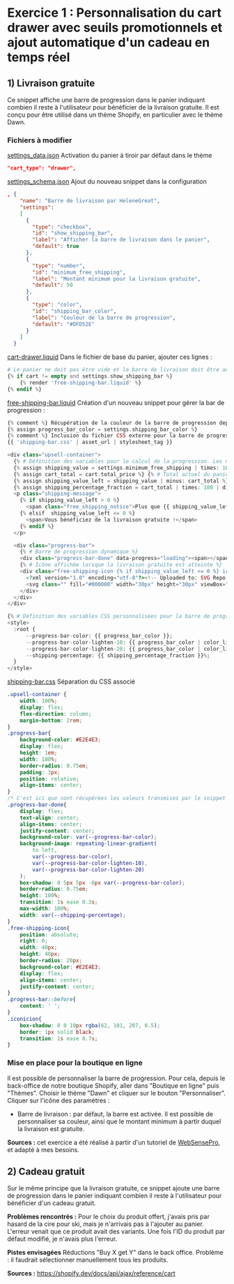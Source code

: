 # Exercice 1 : Personnalisation du cart drawer avec seuils promotionnels et ajout automatique d'un cadeau en temps réel

## 1) Livraison gratuite
Ce snippet affiche une barre de progression dans le panier indiquant combien il reste à l'utilisateur pour bénéficier de la livraison gratuite. Il est conçu pour être utilisé dans un thème Shopify, en particulier avec le thème Dawn.

### Fichiers à modifier
[settings_data.json](../config/settings_data.json) Activation du panier à tiroir par défaut dans le thème
```json
"cart_type": "drawer",
```
[settings_schema.json](../config/settings_schema.json) Ajout du nouveau snippet dans la configuration
```json
, {
    "name": "Barre de livraison par HeleneGreat",
    "settings":
    [
      {
        "type": "checkbox",
        "id": "show_shipping_bar",
        "label": "Afficher la barre de livraison dans le panier",
        "default": true
      },
      {
        "type": "number",
        "id": "minimum_free_shipping",
        "label": "Montant minimum pour la livraison gratuite",
        "default": 50
      },
      {
        "type": "color",
        "id": "shipping_bar_color",
        "label": "Couleur de la barre de progression",
        "default": "#DFD52E"
      }
    ]
  }
```

[cart-drawer.liquid](../snippets/cart-drawer.liquid) Dans le fichier de base du panier, ajouter ces lignes :
```php
# Le panier ne doit pas être vide et la barre de livraison doit être activée
{% if cart != empty and settings.show_shipping_bar %}
    {% render 'free-shipping-bar.liquid' %}
{% endif %}
```

[free-shipping-bar.liquid](../snippets/free-shipping-bar.liquid) Création d'un nouveau snippet pour gérer la bar de progression :
```php
{% comment %} Récupération de la couleur de la barre de progression depuis les paramètres du thème {% endcomment %}
{% assign progress_bar_color = settings.shipping_bar_color %}
{% comment %} Inclusion du fichier CSS externe pour la barre de progression {% endcomment %}
{{ 'shipping-bar.css' | asset_url | stylesheet_tag }}

<div class="upsell-container">
  {% # Définition des variables pour le calcul de la progression. Les montants sont multipliés par 100 car les prix sont stockés en centimes. %}
  {% assign shipping_value = settings.minimum_free_shipping | times: 100 %} {% # Montant minimum pour la livraison gratuite %}
  {% assign cart_total = cart.total_price %} {% # Total actuel du panier %}
  {% assign shipping_value_left = shipping_value | minus: cart_total %} {% # Montant restant avant d'obtenir la livraison gratuite %}
  {% assign shipping_percentage_fraction = cart_total | times: 100 | divided_by: shipping_value %} {% # Pourcentage de progression %}
  <p class="shipping-message">
    {% if shipping_value_left > 0 %}
      <span class="free_shipping_notice">Plus que {{ shipping_value_left | money }} pour bénéficier de la livraison gratuite.</span>
    {% elsif  shipping_value_left <= 0 %}
      <span>Vous bénéficiez de la livraison gratuite !</span>
    {% endif %}
  </p>

  <div class="progress-bar">
    {% # Barre de progression dynamique %}
    <div class="progress-bar-done" data-progress="loading"><span></span></div>
    {% # Icône affichée lorsque la livraison gratuite est atteinte %}
    <div class="free-shipping-icon {% if shipping_value_left <= 0 %} iconicion {% endif %}"> 
      <?xml version="1.0" encoding="utf-8"?><!-- Uploaded to: SVG Repo, www.svgrepo.com, Generator: SVG Repo Mixer Tools -->
      <svg class="" fill="#000000" width="30px" height="30px" viewBox="0 -64 640 640" xmlns="http://www.w3.org/2000/svg"><path d="M624 352h-16V243.9c0-12.7-5.1-24.9-14.1-33.9L494 110.1c-9-9-21.2-14.1-33.9-14.1H416V48c0-26.5-21.5-48-48-48H112C85.5 0 64 21.5 64 48v48H8c-4.4 0-8 3.6-8 8v16c0 4.4 3.6 8 8 8h272c4.4 0 8 3.6 8 8v16c0 4.4-3.6 8-8 8H40c-4.4 0-8 3.6-8 8v16c0 4.4 3.6 8 8 8h208c4.4 0 8 3.6 8 8v16c0 4.4-3.6 8-8 8H8c-4.4 0-8 3.6-8 8v16c0 4.4 3.6 8 8 8h208c4.4 0 8 3.6 8 8v16c0 4.4-3.6 8-8 8H64v128c0 53 43 96 96 96s96-43 96-96h128c0 53 43 96 96 96s96-43 96-96h48c8.8 0 16-7.2 16-16v-32c0-8.8-7.2-16-16-16zM160 464c-26.5 0-48-21.5-48-48s21.5-48 48-48 48 21.5 48 48-21.5 48-48 48zm320 0c-26.5 0-48-21.5-48-48s21.5-48 48-48 48 21.5 48 48-21.5 48-48 48zm80-208H416V144h44.1l99.9 99.9V256z"/></svg>
    </div>
  </div>
</div>

{% # Définition des variables CSS personnalisées pour la barre de progression %}
<style>
  :root {
      --progress-bar-color: {{ progress_bar_color }};
      --progress-bar-color-lighten-10: {{ progress_bar_color | color_lighten: 10 }};
      --progress-bar-color-lighten-20: {{ progress_bar_color | color_lighten: 20 }};
      --shipping-percentage: {{ shipping_percentage_fraction }}%;
  }
</style>
```
[shipping-bar.css](../assets/shipping-bar.css) Séparation du CSS associé
```css
.upsell-container {
    width: 100%;
    display: flex;
    flex-direction: column;
    margin-bottom: 2rem;
}
.progress-bar{
    background-color: #E2E4E3;
    display: flex;
    height: 1em;
    width: 100%;
    border-radius: 0.75em;
    padding: 3px;
    position: relative;
    align-items: center;
}
/* C'est ici que sont récupérées les valeurs transmises par le snippet */
.progress-bar-done{
    display: flex;
    text-align: center;
    align-items: center;
    justify-content: center;
    background-color: var(--progress-bar-color);
    background-image: repeating-linear-gradient(
        to left,
        var(--progress-bar-color),
        var(--progress-bar-color-lighten-10),
        var(--progress-bar-color-lighten-20)
    );
    box-shadow: 0 5px 5px -6px var(--progress-bar-color);
    border-radius: 0.75em;
    height: 100%;
    transition: 1s ease 0.3s;
    max-width: 100%;
    width: var(--shipping-percentage);
}
.free-shipping-icon{
    position: absolute;
    right: 0;
    width: 40px;
    height: 40px;
    border-radius: 20px;
    background-color: #E2E4E3;
    display: flex;
    align-items: center;
    justify-content: center;
}
.progress-bar::before{
    content: ' ';
}
.iconicion{
    box-shadow: 0 0 10px rgba(62, 101, 207, 0.5);
    border: 1px solid black;
    transition: 1s ease 0.7s;
}
```

### Mise en place pour la boutique en ligne
Il est possible de personnaliser la barre de progression. Pour cela, depuis le back-office de notre boutique Shopify, aller dans "Boutique en ligne" puis "Thèmes".
Choisir le thème "Dawn" et cliquer sur le bouton "Personnaliser".
Cliquer sur l'icône des paramètres : 
- Barre de livraison : par défaut, la barre est activée. Il est possible de personnaliser sa couleur, ainsi que le montant minimum à partir duquel la livraison est gratuite.

**Sources :** cet exercice a été réalisé à partir d'un tutoriel de [WebSensePro](https://websensepro.com/blog/how-to-add-free-shipping-upsell-in-shopify-cart-without-app/), et adapté à mes besoins.

## 2) Cadeau gratuit

Sur le même principe que la livraison gratuite, ce snippet ajoute une barre de progression dans le panier indiquant combien il reste à l'utilisateur pour bénéficier d'un cadeau gratuit.

**Problèmes rencontrés :**
Pour le choix du produit offert, j'avais pris par hasard de la cire pour ski, mais je n'arrivais pas à l'ajouter au panier. L'erreur venait que ce produit avait des variants. Une fois l'ID du produit par défaut modifié, je n'avais plus l'erreur.

**Pistes envisagées**
Réductions "Buy X get Y" dans le back office. Problème : il faudrait sélectionner manuellement tous les produits.

**Sources :** https://shopify.dev/docs/api/ajax/reference/cart